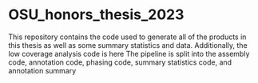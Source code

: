 # OSU_honors_thesis_2023
This repository contains the code used to generate all of the products in this thesis as well as some summary statistics and data. Additionally, the low coverage analysis code is here
 The pipeline is split into the assembly code, annotation code, phasing code, summary statistics code, and annotation summary
